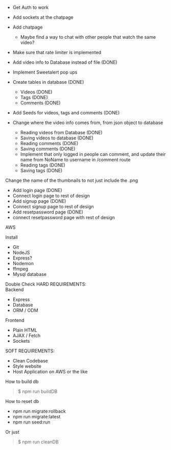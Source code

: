 - Get Auth to work
- Add sockets at the chatpage
- Add chatpage
    - Maybe find a way to chat with other people that watch the same video?

- Make sure that rate limiter is implemented

- Add video info to Database instead of file    (DONE)
- Implement Sweetalert pop ups
- Create tables in database (DONE)
    - Videos        (DONE)
    - Tags          (DONE)
    - Comments      (DONE)
- Add Seeds for videos, tags and comments   (DONE)

- Change where the video info comes from, from json object to database
    - Reading videos from Database  (DONE)
    - Saving videos to database     (DONE)
    - Reading comments              (DONE)
    - Saving comments               (DONE)
    - Implement that only logged in people can comment, and update their name from NoName to username in /comment route
    - Reading tags                  (DONE)
    - Saving tags                   (DONE)

Change the name of the thumbnails to not just include the .png


- Add login page                        (DONE)
- Connect login page to rest of design
- Add signup page                       (DONE)
- Connect signup page to rest of design
- Add resetpassword page                (DONE)
- connect resetpassword page with rest of design


AWS

Install
- Git
- NodeJS
- Express?
- Nodemon
- ffmpeg
- Mysql database

Double Check HARD REQUIREMENTS:  
Backend  
- Express
- Database
- ORM / ODM

Frontend  
- Plain HTML
- AJAX / Fetch
- Sockets

SOFT REQUIREMENTS:  
- Clean Codebase
- Style website
- Host Application on AWS or the like


How to build db
> $ npm run buildDB

How to reset db
- npm run migrate:rollback
- npm run migrate:latest
- npm run seed:run

Or just
> $ npm run cleanDB